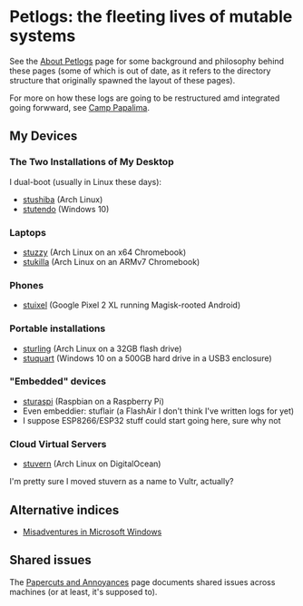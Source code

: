 # Petlogs: the fleeting lives of mutable systems

See the [About Petlogs][old README] page for some background and philosophy behind these pages (some of which is out of date, as it refers to the directory structure that originally spawned the layout of these pages).

[old README]: (f66caf27-1b92-43ad-89f1-cb796fd15dc7.md)

For more on how these logs are going to be restructured amd integrated going forwward, see [Camp Papalima](4f705b65-cc3c-4f66-a256-ae5e5777d276.md).

## My Devices

### The Two Installations of My Desktop

I dual-boot (usually in Linux these days):

- [stushiba](60b5d7c5-b966-4349-9ed8-92c4a4b74422.md) (Arch Linux)
- [stutendo](70fac3cc-17b3-408a-82f4-9e0253c5cecb.md) (Windows 10)

### Laptops

- [stuzzy](8668a51b-83e9-465c-953d-f8de57201c8b.md) (Arch Linux on an x64 Chromebook)
- [stukilla](62907e4e-f535-4676-9863-91c1e3b2eb2d.md) (Arch Linux on an ARMv7 Chromebook)

### Phones

- [stuixel](2c42d49f-88a0-4af5-9b2b-f209eec08a92.md) (Google Pixel 2 XL running Magisk-rooted Android)

### Portable installations

- [sturling](70988968-e980-4d15-93ce-1a2eeb67e77c.md) (Arch Linux on a 32GB flash drive)
- [stuquart](eaac9d0b-dc62-4b54-9983-feb76c54da5b.md) (Windows 10 on a 500GB hard drive in a USB3 enclosure)

### "Embedded" devices

- [sturaspi](425e5cda-e1ef-4d01-a346-5c2b072e767e.md) (Raspbian on a Raspberry Pi)
- Even embeddier: stuflair (a FlashAir I don't think I've written logs for yet)
- I suppose ESP8266/ESP32 stuff could start going here, sure why not

### Cloud Virtual Servers

- [stuvern](0aba9622-f21e-4b9e-949d-62265141e0c3.md) (Arch Linux on DigitalOcean)

I'm pretty sure I moved stuvern as a name to Vultr, actually?

## Alternative indices

- [Misadventures in Microsoft Windows](30e0178d-b9df-4125-90e8-a52a7dda1456.md)

## Shared issues

The [Papercuts and Annoyances](d07f30ca-f065-4fb7-9541-b09b656313c5.md) page documents shared issues across machines (or at least, it's supposed to).
